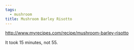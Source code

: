 ```yaml
---
tags:
  - mushroom
title: Mushroom Barley Risotto
---
```


http://www.myrecipes.com/recipe/mushroom-barley-risotto

It took 15 minutes, not 55.
